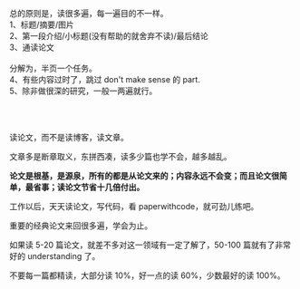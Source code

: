 

总的原则是，读很多遍，每一遍目的不一样。  
1、标题/摘要/图片  
2、第一段介绍/小标题(没有帮助的就舍弃不读)/最后结论  
3、通读论文  
<br>
分解为，半页一个任务。
<br>
4、有些内容过时了，跳过 don't make sense 的 part.   
5、除非做很深的研究，一般一两遍就行。  

<br>
<br>



读论文，而不是读博客，读文章。

文章多是断章取义，东拼西凑，读多少篇也学不会，越多越乱。

**论文是根基，是源泉，所有的都是从论文来的；内容永远不会变；而且论文很简单，最省事；读论文节省十几倍付出。**  

工作以后，天天读论文，写代码，看 paperwithcode，就可劲儿练吧。

重要的经典论文来回很多遍，学会为止。  

如果读 5-20 篇论文，就差不多对这一领域有一定了解了，50-100 篇就有了非常好的 understanding 了。

不要每一篇都精读，大部分读 10%，好一点的读 60%，少数最好的读 100%。


